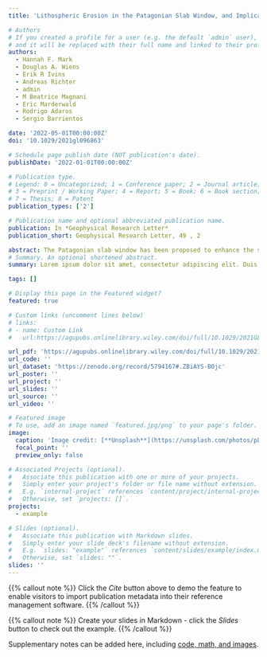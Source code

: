 ```yaml
---
title: 'Lithospheric Erosion in the Patagonian Slab Window, and Implications for Glacial Isostasy'

# Authors
# If you created a profile for a user (e.g. the default `admin` user), write the username (folder name) here
# and it will be replaced with their full name and linked to their profile.
authors:
  - Hannah F. Mark
  - Douglas A. Wiens
  - Erik R Ivins
  - Andreas Richter
  - admin
  - M Beatrice Magnani
  - Eric Marderwald
  - Rodrigo Adaros
  - Sergio Barrientos

date: '2022-05-01T00:00:00Z'
doi: '10.1029/2021gl096863'

# Schedule page publish date (NOT publication's date).
publishDate: '2022-01-01T00:00:00Z'

# Publication type.
# Legend: 0 = Uncategorized; 1 = Conference paper; 2 = Journal article;
# 3 = Preprint / Working Paper; 4 = Report; 5 = Book; 6 = Book section;
# 7 = Thesis; 8 = Patent
publication_types: ['2']

# Publication name and optional abbreviated publication name.
publication: In *Geophysical Research Letter*
publication_short: Geophysical Research Letter, 49 , 2

abstract: The Patagonian slab window has been proposed to enhance the solid Earth response to ice mass load changes in the overlying Northern and Southern Patagonian Icefields (NPI and SPI, respectively). Here, we present the first regional seismic velocity model covering the entire north-south extent of the slab window. A slow velocity anomaly in the uppermost mantle indicates warm mantle temperature, low viscosity, and possibly partial melt. Low velocities just below the Moho suggest that the lithospheric mantle has been thermally eroded over the youngest part of the slab window. The slowest part of the anomaly is north of 49°S, implying that the NPI and the northern SPI overlie lower viscosity mantle than the southern SPI. This comprehensive seismic mapping of the slab window provides key evidence supporting the previously hypothesized connection between post-Little Ice Age anthropogenic ice mass loss and rapid geodetically observed glacial isostatic uplift (≥4 cm/yr).
# Summary. An optional shortened abstract.
summary: Lorem ipsum dolor sit amet, consectetur adipiscing elit. Duis posuere tellus ac convallis placerat. Proin tincidunt magna sed ex sollicitudin condimentum.

tags: []

# Display this page in the Featured widget?
featured: true

# Custom links (uncomment lines below)
# links:
# - name: Custom Link
#   url:https://agupubs.onlinelibrary.wiley.com/doi/full/10.1029/2021GL096863

url_pdf: 'https://agupubs.onlinelibrary.wiley.com/doi/full/10.1029/2021GL096863'
url_code: ''
url_dataset: 'https://zenodo.org/record/5794167#.ZBiAYS-B0jc'
url_poster: ''
url_project: ''
url_slides: ''
url_source: ''
url_video: ''

# Featured image
# To use, add an image named `featured.jpg/png` to your page's folder.
image:
  caption: 'Image credit: [**Unsplash**](https://unsplash.com/photos/pLCdAaMFLTE)'
  focal_point: ''
  preview_only: false

# Associated Projects (optional).
#   Associate this publication with one or more of your projects.
#   Simply enter your project's folder or file name without extension.
#   E.g. `internal-project` references `content/project/internal-project/index.md`.
#   Otherwise, set `projects: []`.
projects:
  - example

# Slides (optional).
#   Associate this publication with Markdown slides.
#   Simply enter your slide deck's filename without extension.
#   E.g. `slides: "example"` references `content/slides/example/index.md`.
#   Otherwise, set `slides: ""`.
slides: ''
---
```


{{% callout note %}}
Click the _Cite_ button above to demo the feature to enable visitors to import publication metadata into their reference management software.
{{% /callout %}}

{{% callout note %}}
Create your slides in Markdown - click the _Slides_ button to check out the example.
{{% /callout %}}

Supplementary notes can be added here, including [code, math, and images](https://wowchemy.com/docs/writing-markdown-latex/).

